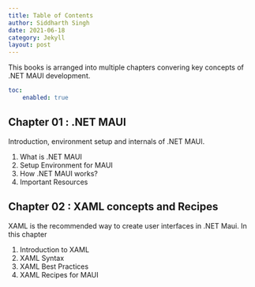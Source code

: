```yaml
---
title: Table of Contents
author: Siddharth Singh
date: 2021-06-18
category: Jekyll
layout: post
---
```


This books is arranged into multiple chapters convering key concepts of .NET MAUI development.

```yaml
toc:
    enabled: true
```

Chapter 01 : .NET MAUI
-------------

Introduction, environment setup and internals of .NET MAUI.

1. What is .NET MAUI
2. Setup Environment for MAUI
3. How .NET MAUI works?
4. Important Resources

Chapter 02 : XAML concepts and Recipes
-------------

XAML is the recommended way to create user interfaces in .NET Maui. In this chapter

1. Introduction to XAML
2. XAML Syntax
3. XAML Best Practices
4. XAML Recipes for MAUI



